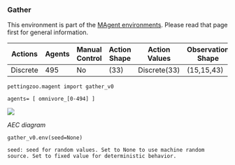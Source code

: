 
### Gather

This environment is part of the [MAgent environments](../magent.md). Please read that page first for general information.

| Actions  | Agents | Manual Control | Action Shape    | Action Values           | Observation Shape        | Observation Values |
|----------|--------|----------------|-----------------|-------------------------|--------------------------|--------------------|
| Discrete | 495    | No             | (33)         | Discrete(33)     | (15,15,43)             | [0,2]              |

`pettingzoo.magent import gather_v0`

`agents= [ omnivore_[0-494] ]`

![](magent_gather.gif)

*AEC diagram*

```
gather_v0.env(seed=None)
```

```
seed: seed for random values. Set to None to use machine random source. Set to fixed value for deterministic behavior.
```
